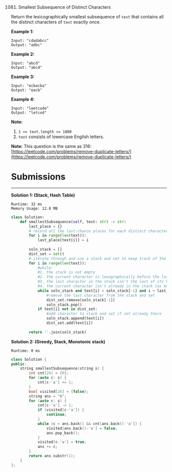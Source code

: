 1081. Smallest Subsequence of Distinct Characters

Return the lexicographically smallest subsequence of `text` that contains all the distinct characters of `text` exactly once.

 

**Example 1:**
```
Input: "cdadabcc"
Output: "adbc"
```

**Example 2:**
```
Input: "abcd"
Output: "abcd"
```

**Example 3:**
```
Input: "ecbacba"
Output: "eacb"
```

**Example 4:**
```
Input: "leetcode"
Output: "letcod"
```

**Note:**

1. `1 <= text.length <= 1000`
1. `text` consists of lowercase English letters.

**Note:** This question is the same as 316: [https://leetcode.com/problems/remove-duplicate-letters/](https://leetcode.com/problems/remove-duplicate-letters/)

# Submissions
---
**Solution 1: (Stack, Hash Table)**
```
Runtime: 32 ms
Memory Usage: 12.8 MB
```
```python
class Solution:
    def smallestSubsequence(self, text: str) -> str:
        last_place = {}
        # record all the last-chance places for each distinct character
        for i in range(len(text)):
            last_place[text[i]] = i
        
        soln_stack = []
        dist_set = set()
        # iterate through and use a stack and set to keep track of the solution
        for i in range(len(text)):
            #while:
            #1. the stack is not empty
            #2. the current character is lexographically before the last one in the stack
            #3. the last character in the stack isn't the last of its kind in the string
            #4. the current character isn't already in the stack (as kept track by the set)
            while soln_stack and text[i] < soln_stack[-1] and i < last_place[soln_stack[-1]] and text[i] not in dist_set:
                #remove the last character from the stack and set
                dist_set.remove(soln_stack[-1])
                soln_stack.pop()
            if text[i] not in dist_set:
                #add character to stack and set if not already there
                soln_stack.append(text[i])
                dist_set.add(text[i])
        
        return ''.join(soln_stack)
```

**Solution 2: (Greedy, Stack, Monotonic stack)**
```
Runtime: 0 ms
```
```c++
class Solution {
public:
    string smallestSubsequence(string s) {
        int cnt[26] = {0};
        for (auto c: s) {
            cnt[c-'a'] += 1;
        }
        bool visited[26] = {false};
        string ans = "0";
        for (auto c: s) {
            cnt[c-'a'] -= 1;
            if (visited[c-'a']) {
                continue;
            }
            while (c < ans.back() && cnt[ans.back()-'a']) {
                visited[ans.back()-'a'] = false;
                ans.pop_back();
            }
            visited[c-'a'] = true;
            ans += c;
        }
        return ans.substr(1);
    }
};
```
